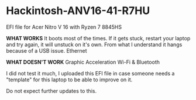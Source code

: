 # Hackintosh-ANV16-41-R7HU
EFI file for Acer Nitro V 16 with Ryzen 7 8845HS

**WHAT WORKS**
It boots most of the times. If it gets stuck, restart your laptop and try again, it will unstuck on it's own. From what I understand it hangs because of a USB issue.
Ethernet

**WHAT DOESN'T WORK**
Graphic Acceleration
Wi-Fi & Bluetooth

I did not test it much, I uploaded this EFI file in case someone needs a "template" for this laptop to be able to improve on it.

Do not expect further updates to this.
